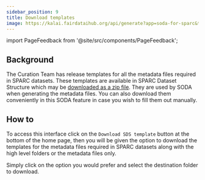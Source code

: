 ```yaml
---
sidebar_position: 9
title: Download templates
image: https://kalai.fairdataihub.org/api/generate?app=soda-for-sparc&title=Download%20Templates&description=Prepare%20Metadata&org=fairdataihub
---
```


import PageFeedback from '@site/src/components/PageFeedback';

## Background

The Curation Team has release templates for all the metadata files required in SPARC datasets. These templates are available in SPARC Dataset Structure which may be [downloaded as a zip file](https://github.com/SciCrunch/sparc-curation/releases/tag/dataset-template-2.1.0). They are used by SODA when generating the metadata files. You can also download them conveniently in this SODA feature in case you wish to fill them out manually.

## How to

To access this interface click on the `Download SDS template` button at the bottom of the home page,
then you will be given the option to download the templates for the metadata files required in SPARC
datasets along with the high level folders or the metadata files only.

Simply click on the option you would prefer and select the destination folder to download.

<PageFeedback />
